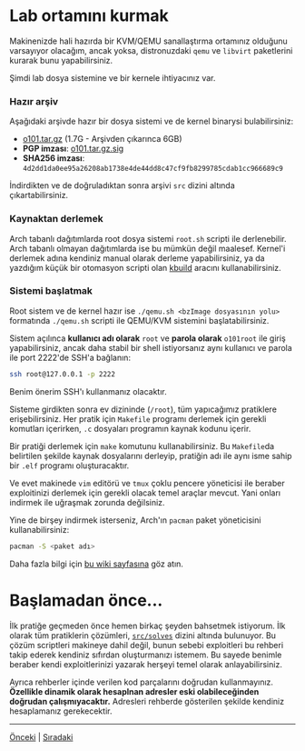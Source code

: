 # Lab ortamını kurmak 
Makinenizde hali hazırda bir KVM/QEMU sanallaştırma ortamınız olduğunu varsayıyor 
olacağım, ancak yoksa, distronuzdaki `qemu` ve `libvirt` paketlerini kurarak bunu yapabilirsiniz.

Şimdi lab dosya sistemine ve bir kernele ihtiyacınız var.

### Hazır arşiv
Aşağıdaki arşivde hazır bir dosya sistemi ve de kernel binarysi bulabilirsiniz:

- [o101.tar.gz](https://files.ngn.tf/p/o101.tar.gz) (1.7G - Arşivden çıkarınca 6GB)
- **PGP imzası**: [o101.tar.gz.sig](https://files.ngn.tf/p/o101.tar.gz.sig) 
- **SHA256 imzası**: `4d2dd1da0ee95a26208ab1738e4de44dd8c47cf9fb8299785cdab1cc966689c9`

İndirdikten ve de doğruladıktan sonra arşivi `src` dizini altında çıkartabilirsiniz.

### Kaynaktan derlemek
Arch tabanlı dağıtımlarda root dosya sistemi `root.sh` scripti ile derlenebilir. Arch tabanlı
olmayan dağıtımlarda ise bu mümkün değil maalesef. Kernel'i derlemek adına kendiniz manual
olarak derleme yapabilirsiniz, ya da yazdığım küçük bir otomasyon scripti olan [kbuild](https://github.com/ngn13/kbuild)
aracını kullanabilirsiniz.

### Sistemi başlatmak
Root sistem ve de kernel hazır ise `./qemu.sh <bzImage dosyasının yolu>` formatında `./qemu.sh`
scripti ile QEMU/KVM sistemini başlatabilirsiniz.

Sistem açılınca **kullanıcı adı olarak** `root` ve **parola olarak** `o101root` ile giriş yapabilirsiniz,
ancak daha stabil bir shell istiyorsanız aynı kullanıcı ve parola ile port 2222'de SSH'a bağlanın:
```bash
ssh root@127.0.0.1 -p 2222
```
Benim önerim SSH'ı kullanmanız olacaktır.

Sisteme girdikten sonra ev dizininde (`/root`), tüm yapıcağımız pratiklere erişebilirsiniz. 
Her pratik için `Makefile` programı derlemek için gerekli komutları içerirken, `.c` dosyaları
programın kaynak kodunu içerir.

Bir pratiği derlemek için `make` komutunu kullanabilirsiniz. Bu `Makefile`da belirtilen şekilde
kaynak dosyalarını derleyip, pratiğin adı ile aynı isme sahip bir `.elf` programı oluşturacaktır.

Ve evet makinede `vim` editörü ve `tmux` çoklu pencere yöneticisi ile beraber exploitinizi 
derlemek için gerekli olacak temel araçlar mevcut. Yani onları indirmek ile uğraşmak zorunda değilsiniz.

Yine de birşey indirmek isterseniz, Arch'ın `pacman` paket yöneticisini kullanabilirsiniz:
```bash
pacman -S <paket adı>
```
Daha fazla bilgi için [bu wiki sayfasına](https://wiki.archlinux.org/title/Pacman) göz atın.

# Başlamadan önce...
İlk pratiğe geçmeden önce hemen birkaç şeyden bahsetmek istiyorum. İlk olarak tüm pratiklerin çözümleri,
[`src/solves`](../src/solves/) dizini altında bulunuyor. Bu çözüm scriptleri makineye dahil değil, bunun sebebi
exploitleri bu rehberi takip ederek kendiniz sıfırdan oluşturmanızı istemem. Bu sayede benimle beraber kendi exploitlerinizi
yazarak herşeyi temel olarak anlayabilirsiniz.

Ayrıca rehberler içinde verilen kod parçalarını doğrudan kullanmayınız. **Özellikle dinamik olarak hesaplnan adresler eski
olabileceğinden doğrudan çalışmıyacaktır.** Adresleri rehberde gösterilen şekilde kendiniz hesaplamanız gerekecektir. 

---
[Önceki](README.md) | [Sıradaki](0x0.md)
